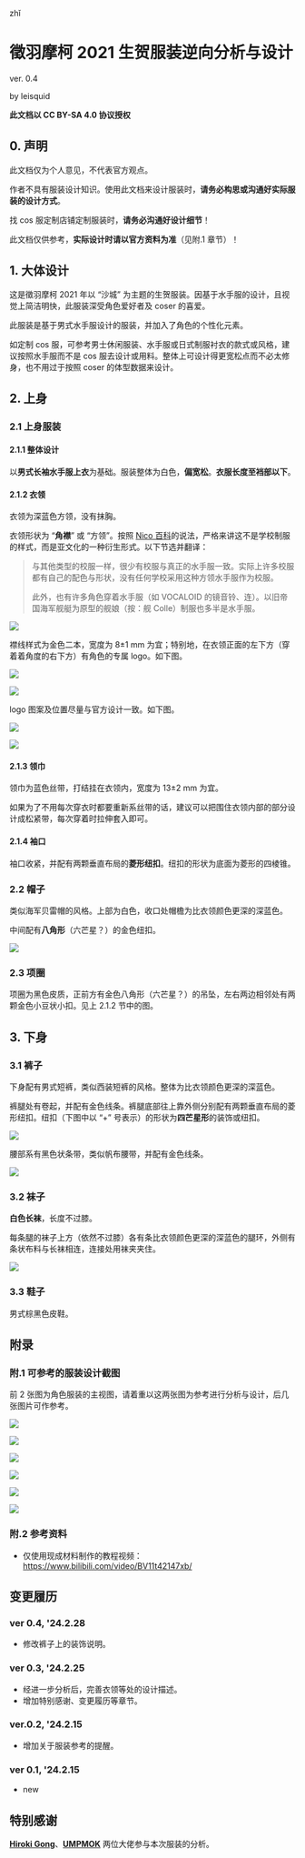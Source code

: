 zhǐ
# 徵羽摩柯 2021 生贺服装逆向分析与设计

ver. 0.4

by leisquid

**此文档以 CC BY-SA 4.0 协议授权**

## 0. 声明

此文档仅为个人意见，不代表官方观点。

作者不具有服装设计知识。使用此文档来设计服装时，**请务必构思或沟通好实际服装的设计方式**。

找 cos 服定制店铺定制服装时，**请务必沟通好设计细节**！

此文档仅供参考，**实际设计时请以官方资料为准**（见附.1 章节）！

## 1. 大体设计

这是徵羽摩柯 2021 年以 “沙城” 为主题的生贺服装。因基于水手服的设计，且视觉上简洁明快，此服装深受角色爱好者及 coser 的喜爱。

此服装是基于男式水手服设计的服装，并加入了角色的个性化元素。

如定制 cos 服，可参考男士休闲服装、水手服或日式制服衬衣的款式或风格，建议按照水手服而不是 cos 服去设计或用料。整体上可设计得更宽松点而不必太修身，也不用过于按照 coser 的体型数据来设计。

## 2. 上身

### 2.1 上身服装

#### 2.1.1 整体设计

以**男式长袖水手服上衣**为基础。服装整体为白色，**偏宽松**。**衣服长度至裆部以下**。

#### 2.1.2 衣领

衣领为深蓝色方领，没有抹胸。

衣领形状为 “**角襟**” 或 “方领”。按照 [Nico 百科](https://dic.nicovideo.jp/t/a/%E3%82%BB%E3%83%BC%E3%83%A9%E3%83%BC%E6%9C%8D)的说法，严格来讲这不是学校制服的样式，而是亚文化的一种衍生形式。以下节选并翻译：

> 与其他类型的校服一样，很少有校服与真正的水手服一致。实际上许多校服都有自己的配色与形状，没有任何学校采用这种方领水手服作为校服。
>
> 此外，也有许多角色穿着水手服（如 VOCALOID 的镜音铃、连）。以旧帝国海军舰艇为原型的舰娘（按：舰 Colle）制服也多半是水手服。

![](./resources/moke2021cos-003.png)

襟线样式为金色二本，宽度为 8±1 mm 为宜；特别地，在衣领正面的左下方（穿着着角度的右下方）有角色的专属 logo。如下图。

![](./resources/moke2021cos-001.png)

![](./resources/moke2021cos-004.png)

logo 图案及位置尽量与官方设计一致。如下图。

![](./resources/moke2021cos-009.png)

![](./resources/moke2021cos-010.png)

#### 2.1.3 领巾

领巾为蓝色丝带，打结挂在衣领内，宽度为 13±2 mm 为宜。

如果为了不用每次穿衣时都要重新系丝带的话，建议可以把围住衣领内部的部分设计成松紧带，每次穿着时拉伸套入即可。

#### 2.1.4 袖口

袖口收紧，并配有两颗垂直布局的**菱形纽扣**。纽扣的形状为底面为菱形的四棱锥。

### 2.2 帽子

类似海军贝雷帽的风格。上部为白色，收口处帽檐为比衣领颜色更深的深蓝色。

中间配有**八角形**（六芒星？）的金色纽扣。

![](./resources/moke2021cos-002.png)

### 2.3 项圈

项圈为黑色皮质，正前方有金色八角形（六芒星？）的吊坠，左右两边相邻处有两颗金色小豆状小扣。见上 2.1.2 节中的图。

## 3. 下身

### 3.1 裤子

下身配有男式短裤，类似西装短裤的风格。整体为比衣领颜色更深的深蓝色。

裤腿处有卷起，并配有金色线条。裤腿底部往上靠外侧分别配有两颗垂直布局的菱形纽扣。纽扣（下图中以 “+” 号表示）的形状为**四芒星形**的装饰或纽扣。

![](./resources/moke2021cos-005.png)

腰部系有黑色状条带，类似帆布腰带，并配有金色线条。

![](./resources/moke2021cos-007.png)

### 3.2 袜子

**白色长袜**，长度不过膝。

每条腿的袜子上方（依然不过膝）各有条比衣领颜色更深的深蓝色的腿环，外侧有条状布料与长袜相连，连接处用袜夹夹住。

![](./resources/moke2021cos-008.png)

### 3.3 鞋子

男式棕黑色皮鞋。

## 附录

### 附.1 可参考的服装设计截图

前 2 张图为角色服装的主视图，请着重以这两张图为参考进行分析与设计，后几张图片可作参考。

![](./resources/moke2021cos-050.jpeg)

![](./resources/moke2021cos-051.png)

![](./resources/moke2021cos-052.png)

![](./resources/moke2021cos-053.png)

![](./resources/moke2021cos-054.png)

![](./resources/moke2021cos-055.png)

### 附.2 参考资料

+ 仅使用现成材料制作的教程视频：<https://www.bilibili.com/video/BV11t42147xb/>

## 变更履历

### ver 0.4, \'24.2.28

+ 修改裤子上的装饰说明。

### ver 0.3, \'24.2.25

+ 经进一步分析后，完善衣领等处的设计描述。
+ 增加特别感谢、变更履历等章节。

### ver.0.2, \'24.2.15

+ 增加关于服装参考的提醒。

### ver 0.1, \'24.2.15

+ new

## 特别感谢

**[Hiroki Gong](https://space.bilibili.com/32721189)**、**[UMPMOK](https://space.bilibili.com/471489638)** 两位大佬参与本次服装的分析。
